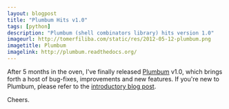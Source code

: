 ```yaml
---
layout: blogpost
title: "Plumbum Hits v1.0"
tags: [python]
description: "Plumbum (shell combinators library) hits version 1.0"
imageurl: http://tomerfiliba.com/static/res/2012-05-12-plumbum.png
imagetitle: Plumbum
imagelink: http://plumbum.readthedocs.org/
---
```


After 5 months in the oven, I've finally released [Plumbum](http://plumbum.readthedocs.org/) v1.0,
which brings forth a host of bug-fixes, improvements and new features.
If you're new to Plumbum, please refer to the 
[introductory blog post](http://tomerfiliba.com/blog/Plumbum/).

Cheers.
